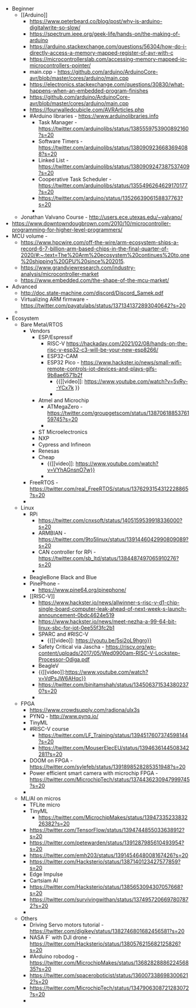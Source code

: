 - Beginner
    - [[Arduino]]
        - https://www.peterbeard.co/blog/post/why-is-arduino-digitalwrite-so-slow/
        - https://spectrum.ieee.org/geek-life/hands-on/the-making-of-arduino
        - https://arduino.stackexchange.com/questions/56304/how-do-i-directly-access-a-memory-mapped-register-of-avr-with-c
        - https://microcontrollerslab.com/accessing-memory-mapped-io-microcontrollers-pointer/
        - main.cpp - https://github.com/arduino/ArduinoCore-avr/blob/master/cores/arduino/main.cpp
        - https://electronics.stackexchange.com/questions/30830/what-happens-when-an-embedded-program-finishes
        - https://github.com/arduino/ArduinoCore-avr/blob/master/cores/arduino/main.cpp
        - https://fourwalledcubicle.com/AVRArticles.php
        - #Arduino libraries - https://www.arduinolibraries.info
            - Task Manager - https://twitter.com/arduinolibs/status/1385559753900892160?s=20
            - Software Timers - https://twitter.com/arduinolibs/status/1380909236683694088?s=20
            - Linked List - https://twitter.com/arduinolibs/status/1380909247387537409?s=20
            - Cooperative Task Scheduler - https://twitter.com/arduinolibs/status/1355496264629170177?s=20
            - https://twitter.com/arduino/status/1352663906158837763?s=20
            - 
    - Jonathan Valvano Course - http://users.ece.utexas.edu/~valvano/
- https://www.downtowndougbrown.com/2010/10/microcontroller-programming-for-higher-level-programmers/
- MCU volume -
    -  https://www.hpcwire.com/off-the-wire/arm-ecosystem-ships-a-record-6-7-billion-arm-based-chips-in-the-final-quarter-of-2020/#:~:text=The%20Arm%20ecosystem%20continues%20to,one%20shipping%20GPU%20since%202015.
    - https://www.grandviewresearch.com/industry-analysis/microcontroller-market
    - https://www.embedded.com/the-shape-of-the-mcu-market/
- Advanced 
    - http://doc.state-machine.com/discord/Discord_Samek.pdf
    - Virtualizing ARM firmware - https://twitter.com/payatulabs/status/1371341372893040642?s=20
    - 
- Ecosystem
    - Bare Metal/RTOS
        - Vendors 
            - ESP/Espressif
                - RISC-V https://hackaday.com/2021/02/08/hands-on-the-risc-v-esp32-c3-will-be-your-new-esp8266/
                - ESP32-CAM
                - ESP32 Pico - https://www.hackster.io/news/small-wifi-remote-controls-iot-devices-and-plays-gifs-9b8ae6571b2f
                    - {{[[video]]: https://www.youtube.com/watch?v=5vRy--YCx7k }}
                    - 
            - Atmel and Microchip
                - ATMegaZero - https://twitter.com/groupgetscom/status/1387061885376159745?s=20
                - 
            - ST Microelectronics
            - NXP
            - Cypress and Infineon
            - Renesas
            - Cheap
                - {{[[video]]: https://www.youtube.com/watch?v=VYhAGnsnO7w}}
                - 
        - FreeRTOS - https://twitter.com/real_FreeRTOS/status/1376293154312228865?s=20
        - 
    - Linux
        - RPi
            - https://twitter.com/cnxsoft/status/1405159539918336000?s=20
            - ARMBIAN - https://twitter.com/9to5linux/status/1391446042990809089?s=20
            - CAN controller for RPi - https://twitter.com/sb_ltd/status/1384487497065910276?s=20
            - 
        - BeagleBone Black and Blue
        - PinePhone - 
            - https://www.pine64.org/pinephone/
        - [[RISC-V]] 
            - https://www.hackster.io/news/allwinner-s-risc-v-d1-chip-single-board-computer-leak-ahead-of-next-week-s-launch-announcement-0bdc4624e519
            - https://www.hackster.io/news/meet-nezha-a-99-64-bit-linux-sbc-for-iot-0ee55f3fc2b1
            - SPARC and #RISC-V
                - {{[[video]]: https://youtu.be/5si2oL9hgro}}
            - Safety Critical via Jascha - https://riscv.org/wp-content/uploads/2017/05/Wed0900am-RISC-V-Lockstep-Processor-Odiga.pdf
            - BeagleV
            - {{[[video]]:https://www.youtube.com/watch?v=VdPsJW6AHqc}}
            - https://twitter.com/binitamshah/status/1345063715343802370?s=20
            - 
    - FPGA
        - https://www.crowdsupply.com/radiona/ulx3s
        - PYNQ - http://www.pynq.io/
        - TinyML
        - #RISC-V course
            -  https://twitter.com/LF_Training/status/1394517607374598144?s=20
            - https://twitter.com/MouserElecEU/status/1394636144508342281?s=20
        - DOOM on FPGA - https://twitter.com/sylefeb/status/1391898528285351948?s=20
        - Power efficient smart camera with microchip FPGA - https://twitter.com/MicrochipTech/status/1374436230947999745?s=20
        - 
    - ML/AI on micros 
        - TFLite micro
        - TinyML
            - https://twitter.com/MicrochipMakes/status/1394733523383226382?s=20
        - https://twitter.com/TensorFlow/status/1394744855033638912?s=20
        - https://twitter.com/petewarden/status/1391287985610493954?s=20
        - https://twitter.com/emh203/status/1391454648008167426?s=20
        - https://twitter.com/Hacksterio/status/1387140123427577859?s=20
        - Edge Impulse
        - Cartsiam AI
        - https://twitter.com/Hacksterio/status/1385653094307057668?s=20
        - https://twitter.com/survivingwithan/status/1374957206697807872?s=20
        - 
    - Others
        - Driving Servo motors tutorial - https://twitter.com/digikey/status/1382746801682456581?s=20
        - NASA F` with DJI drone - https://twitter.com/Hacksterio/status/1380576215682125826?s=20
        - #Arduino robodog - https://twitter.com/MicrochipMakes/status/1368282888622456835?s=20
        - https://twitter.com/spaceroboticist/status/1360073386983006212?s=20
        - https://twitter.com/MicrochipTech/status/1347906308721283072?s=20
        - 
